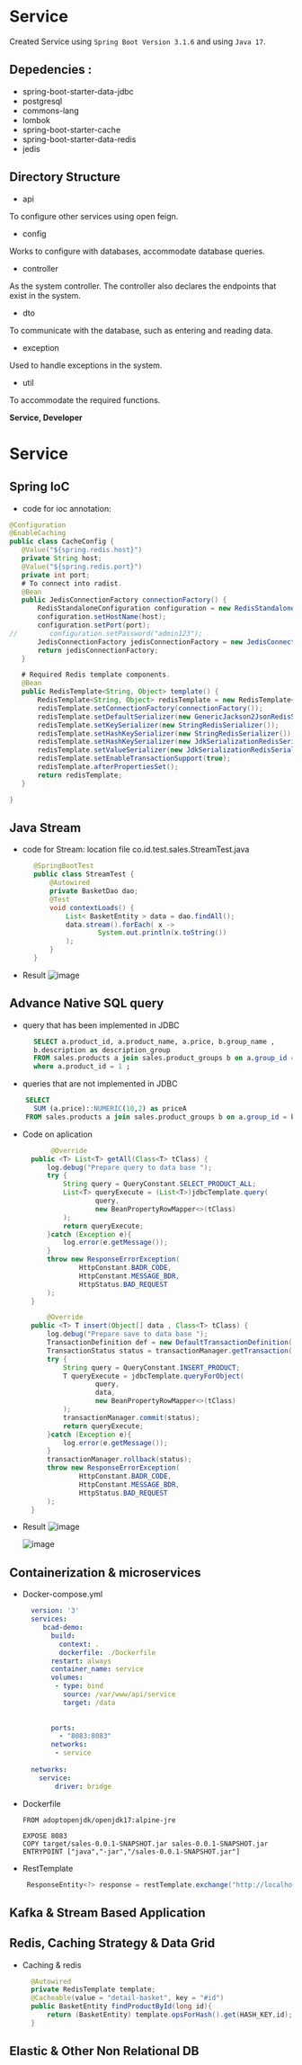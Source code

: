 # Service

Created Service using `Spring Boot Version 3.1.6` and using `Java 17`.


## Depedencies : 
- spring-boot-starter-data-jdbc
- postgresql
- commons-lang
- lombok
- spring-boot-starter-cache
- spring-boot-starter-data-redis
- jedis

## Directory Structure
- api

To configure other services using open feign.

- config

Works to configure with databases, accommodate database queries.

- controller

As the system controller. The controller also declares the endpoints that exist in the system.

- dto

To communicate with the database, such as entering and reading data.

- exception

Used to handle exceptions in the system.


- util

To accommodate the required functions.

**Service, Developer**



# Service
## Spring IoC

  
 - code for ioc annotation:
 ```java
@Configuration
@EnableCaching
public class CacheConfig {
    @Value("${spring.redis.host}")
    private String host;
    @Value("${spring.redis.port}")
    private int port;
    # To connect into radist.
    @Bean
    public JedisConnectionFactory connectionFactory() {
        RedisStandaloneConfiguration configuration = new RedisStandaloneConfiguration();
        configuration.setHostName(host);
        configuration.setPort(port);
//        configuration.setPassword("admin123");
        JedisConnectionFactory jedisConnectionFactory = new JedisConnectionFactory(configuration);
        return jedisConnectionFactory;
    }

    # Required Redis template components.
    @Bean
    public RedisTemplate<String, Object> template() {
        RedisTemplate<String, Object> redisTemplate = new RedisTemplate<>();
        redisTemplate.setConnectionFactory(connectionFactory());
        redisTemplate.setDefaultSerializer(new GenericJackson2JsonRedisSerializer());
        redisTemplate.setKeySerializer(new StringRedisSerializer());
        redisTemplate.setHashKeySerializer(new StringRedisSerializer());
        redisTemplate.setHashKeySerializer(new JdkSerializationRedisSerializer());
        redisTemplate.setValueSerializer(new JdkSerializationRedisSerializer());
        redisTemplate.setEnableTransactionSupport(true);
        redisTemplate.afterPropertiesSet();
        return redisTemplate;
    }

}

```


## Java Stream

  
  - code for Stream:
  location file co.id.test.sales.StreamTest.java


  ```java
        @SpringBootTest
        public class StreamTest {
            @Autowired
            private BasketDao dao;
            @Test
            void contextLoads() {
                List< BasketEntity > data = dao.findAll();
                data.stream().forEach( x ->
                        System.out.println(x.toString())
                );
            }
        }
  
  ```


  - Result
  ![image](https://github.com/huda1237/testLogic/assets/65228809/0d2bb1fc-1939-4d03-b883-d2d42d94c6aa)



  ## Advance Native SQL query

  - query that has been implemented in JDBC

  
  ```sql
        SELECT a.product_id, a.product_name, a.price, b.group_name ,
        b.description as description_group 
        FROM sales.products a join sales.product_groups b on a.group_id = b.group_id
        where a.product_id = 1 ;
  
  ```


  - queries that are not implemented in JDBC

  ```sql
      SELECT 
    	SUM (a.price)::NUMERIC(10,2) as priceA
      FROM sales.products a join sales.product_groups b on a.group_id = b.group_id  ;

  ```

  - Code on aplication
    ```java
           @Override
      public <T> List<T> getAll(Class<T> tClass) {
          log.debug("Prepare query to data base ");
          try {
              String query = QueryConstant.SELECT_PRODUCT_ALL;
              List<T> queryExecute = (List<T>)jdbcTemplate.query(
                      query,
                      new BeanPropertyRowMapper<>(tClass)
              );
              return queryExecute;
          }catch (Exception e){
              log.error(e.getMessage());
          }
          throw new ResponseErrorException(
                  HttpConstant.BADR_CODE,
                  HttpConstant.MESSAGE_BDR,
                  HttpStatus.BAD_REQUEST
          );
      }
    
    ```

    ```java
          @Override
      public <T> T insert(Object[] data , Class<T> tClass) {
          log.debug("Prepare save to data base ");
          TransactionDefinition def = new DefaultTransactionDefinition();
          TransactionStatus status = transactionManager.getTransaction(def);
          try {
              String query = QueryConstant.INSERT_PRODUCT;
              T queryExecute = jdbcTemplate.queryForObject(
                      query,
                      data,
                      new BeanPropertyRowMapper<>(tClass)
              );
              transactionManager.commit(status);
              return queryExecute;
          }catch (Exception e){
              log.error(e.getMessage());
          }
          transactionManager.rollback(status);
          throw new ResponseErrorException(
                  HttpConstant.BADR_CODE,
                  HttpConstant.MESSAGE_BDR,
                  HttpStatus.BAD_REQUEST
          );
      }
    
    ```
  - Result
    ![image](https://github.com/huda1237/testLogic/assets/65228809/269e6810-bf53-4871-908e-9cbec04769f7)

    ![image](https://github.com/huda1237/testLogic/assets/65228809/27024e7f-2b0f-44ca-857a-ea8bf05e6338)

  ## Containerization & microservices
  - Docker-compose.yml

    ```yaml
      version: '3'
      services: 
         bcad-demo:
           build:
             context: .
             dockerfile: ./Dockerfile
           restart: always
           container_name: service
           volumes:
            - type: bind
              source: /var/www/api/service
              target: /data
         
      
           ports:
             - "8083:8083"
           networks:
            - service
        
      networks:
        service:
            driver: bridge
    ```
   - Dockerfile
      ```
      FROM adoptopenjdk/openjdk17:alpine-jre

      EXPOSE 8083
      COPY target/sales-0.0.1-SNAPSHOT.jar sales-0.0.1-SNAPSHOT.jar
      ENTRYPOINT ["java","-jar","/sales-0.0.1-SNAPSHOT.jar"]
      ```
   - RestTemplate
    
      ```java
       ResponseEntity<?> response = restTemplate.exchange("http://localhost:8000/xxx", HttpMethod.POST, req, Map.class);
      ```


  ## Kafka & Stream Based Application
  ## Redis, Caching Strategy & Data Grid
  - Caching & redis
    
      ```java
        @Autowired
        private RedisTemplate template;
        @Cacheable(value = "detail-basket", key = "#id")
        public BasketEntity findProductById(long id){
            return (BasketEntity) template.opsForHash().get(HASH_KEY,id);
        }
      ```
  
  ## Elastic & Other Non Relational DB
      
